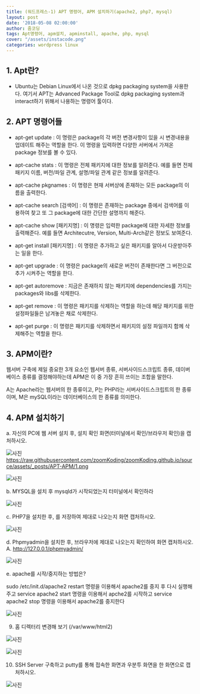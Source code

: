 ```yaml
---
title: (워드프레스-1) APT 명령어, APM 설치하기(apache2, php7, mysql) 
layout: post
date: '2018-05-08 02:00:00'
author: 줌코딩
tags: Apt명령어, apm설치, apminstall, apache, php, mysql
cover: "/assets/instacode.png"
categories: wordpress linux
---
```



## 1. Apt란? 

- Ubuntu는 Debian Linux에서 나온 것으로 dpkg packaging system을 사용한다. 여기서 APT는 Advanced Package Tool로 dpkg packaging system과 interact하기 위해서 나용하는 명령어 툴이다. 

## 2. APT 명령어들 

- apt-get update : 이 명령은 package의 각 버전 변경사항이 있을 시 변경내용을 업데이트 해주는 역할을 한다. 이 명령을 입력하면 다양한 서버에서 가져온 package 정보를 볼 수 있다.

- apt-cache stats : 이 명령은 전체 패키지에 대한 정보를 알려준다. 예를 들면 전체 패키지 이름, 버전/파일 관계, 설명/파일 관계 같은  정보를 알려준다. 

- apt-cache pkgnames : 이 명령은 현재 서버상에 존재하는 모든 package의 이름을 출력한다.

- apt-cache search [검색어] : 이 명령은 존재하는 package 중에서 검색어를 이용하여 찾고 또 그 package에 대한 간단한 설명까지 해준다.
- apt-cache show [패키지명] : 이 명령은 입력한 package에 대한 자세한 정보를 출력해준다. 예를 들면 Architecutre, Version, Multi-Arch같은 정보도 보여준다.

- apt-get install [패키지명] : 이 명령은 추가하고 싶은 패키지를 알아서 다운받아주는 일을 한다. 

- apt-get upgrade : 이 명령은 package의 새로운 버전이 존재한다면 그 버전으로 추가 시켜주는 역할을 한다.

- apt-get autoremove : 지금은 존재하지 않는 패키지에 dependencies를 가지는 packages와 libs를 삭제한다.

- apt-get remove : 이 명령은 패키지를 삭제하는 역할을 하는데 해당 패키지를 위한 설정파일들은 남겨놓은 채로 삭제한다.

- apt-get purge : 이 명령은 패키지를 삭제하면서 패키지의 설정 파일까지 함께 삭제해주는 역할을 한다.

## 3. APM이란? 

웹서버 구축에 제일 중요한 3개 요소인 웹서버 종류, 서버사이드스크립트 종류, 데이버 베이스 종류를 결정해야하는데 APM은 이 중 가장 흔히 쓰이는 조합을 말한다.

A는 Apache라는 웹서버의 한 종류이고, 
P는 PHP라는 서버사이드스크립트의 한 종류이며, 
M은 mySQL이라는 데이터베이스의 한 종류를 의미한다. 

## 4. APM 설치하기

a. 자신의 PC에 웹 서버 설치 후, 설치 확인 화면(터미널에서 확인/브라우저 확인)을 캡처하시오.

![사진]()https://raw.githubusercontent.com/zoomKoding/zoomKoding.github.io/source/assets/_posts/APT-APM/1.png

![사진](https://raw.githubusercontent.com/zoomKoding/zoomKoding.github.io/source/assets/_posts/APT-APM/2.png)

b. MYSQL을 설치 후 mysqld가 시작되었는지 터미널에서 확인하라

![사진](https://raw.githubusercontent.com/zoomKoding/zoomKoding.github.io/source/assets/_posts/APT-APM/3.png)

c. PHP7을 설치한 후, <?php phpinfo(); ?>를 저장하여 제대로 나오는지 화면 캡처하시오. 

![사진](https://raw.githubusercontent.com/zoomKoding/zoomKoding.github.io/source/assets/_posts/APT-APM/4.png)

d. Phpmyadmin을 설치한 후, 브라우저에 제대로 나오는지 확인하여 화면 캡처하시오. A. http://127.0.0.1/phpmyadmin/

![사진](https://raw.githubusercontent.com/zoomKoding/zoomKoding.github.io/source/assets/_posts/APT-APM/5.png)

e. apache를 시작/중지하는 방법은? 

sudo /etc/init.d/apache2 restart 명령을 이용해서 apache2를 중지 후 다시 실행해주고
service apache2 start 명령을 이용해서 apche2를 시작하고
service apache2 stop 명령을 이용해서 apache2를 중지한다

![사진](https://raw.githubusercontent.com/zoomKoding/zoomKoding.github.io/source/assets/_posts/APT-APM/6.png)

9. 홈 디렉터리 변경해 보기 (/var/www/html2)

![사진](https://raw.githubusercontent.com/zoomKoding/zoomKoding.github.io/source/assets/_posts/APT-APM/7.png)

![사진](https://raw.githubusercontent.com/zoomKoding/zoomKoding.github.io/source/assets/_posts/APT-APM/8.png)

10. SSH Server 구축하고 putty를 통해 접속한 화면과 우분투 화면을 한 화면으로 캡처하시오.

![사진](https://raw.githubusercontent.com/zoomKoding/zoomKoding.github.io/source/assets/_posts/APT-APM/9.png)

